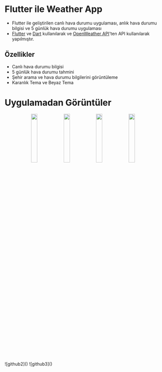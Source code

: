 # Flutter ile Weather App
 - Flutter ile geliştirilen canlı hava durumu uygulaması, anlık hava durumu bilgisi ve 5 günlük hava durumu uygulaması
 - [Flutter](https://flutter.dev/) ve [Dart](https://dart.dev/) kullanılarak ve [OpenWeather API](https://openweathermap.org/api)'ten API kullanılarak yapılmıştır.

## Özellikler
- Canlı hava durumu bilgisi
- 5 günlük hava durumu tahmini
- Şehir arama ve hava durumu bilgilerini görüntüleme
- Karanlık Tema ve Beyaz Tema

# Uygulamadan Görüntüler

<p align="center">
<img src="https://github.com/Alpercnr/Flutter-ile-Weather-App/assets/144992311/c0aa8644-9932-4a94-8b2e-3e0abcd847a7" width="20%"></img> 
<img src="https://github.com/Alpercnr/Flutter-ile-Weather-App/assets/144992311/e6944380-5b91-4e44-b153-ab73396db0ba" width="20%"></img> 
<img src="https://github.com/ArizArmeidi/FlutterWeather/assets/60814961/9638b4d9-ec4d-4401-9052-dacaac2f7ef6" width="20%"></img> 
<img src="[https://github.com/ArizArmeidi/FlutterWeather/assets/60814961/5189de89-1a3d-499a-867b-d12b856653a6](https://github.com/Alpercnr/Flutter-ile-Weather-App/assets/144992311/7550b39a-bba3-4ec9-841b-a9bf18999afc)" width="20%"></img>
</p>
![github2]()
![github3]()


